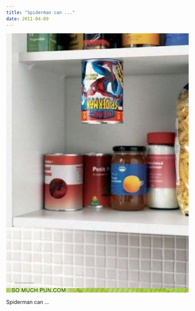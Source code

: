 ```yaml
---
title: "Spiderman can ..."
date: 2011-04-09
---
```


![2011-04-09-qmgvlqja.jpeg](/images/2011-04-09-qmgvlqja.jpeg)

Spiderman can ... 